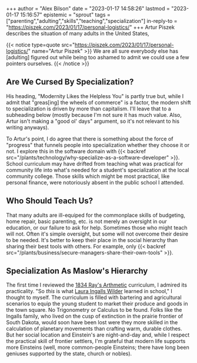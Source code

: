 +++
author = "Alex Bilson"
date = "2023-01-17 14:58:26"
lastmod = "2023-01-17 15:16:57"
epistemic = "sprout"
tags = ["parenting","adulting","skills","teaching","specialization"]
in-reply-to = "https://piszek.com/2023/01/17/personal-logistics/"
+++
Artur Piszek describes the situation of many adults in the United States,

{{< notice type=quote src="https://piszek.com/2023/01/17/personal-logistics/" name="Artur Piszek" >}}
We are all sure everybody else has [adulting] figured out while being too ashamed to admit we could use a few pointers ourselves.
{{< /notice >}}

## Are We Cursed By Specialization?

His heading, "Modernity Likes the Helpless You" is partly true but, while I admit that "greas[ing] the wheels of commerce" is a factor, the modern shift to specialization is driven by more than capitalism. I'll leave that to a subheading below (mostly because I'm not sure it has much value. Also, Artur isn't making a "good ol' days" argument, so it's not relevant to his writing anyways).

To Artur's point, I do agree that there is something about the force of "progress" that funnels people into specialization whether they choose it or not. I explore this in the software domain with {{< backref src="/plants/technology/why-specialize-as-a-software-developer" >}}. School curriculum may have drifted from teaching what was practical for community life into what's needed for a student's specialization at the local community college. Those skills which might be most practical, like personal finance, were notoriously absent in the public school I attended.

## Who Should Teach Us?

That many adults are ill-equiped for the commonplace skills of budgeting, home repair, basic parenting, etc. is not merely an oversight in our education, or our failure to ask for help. Sometimes those who might teach will not. Often it's simple oversight, but some will not overcome their desire to be needed. It's better to keep their place in the social hierarchy than sharing their best tools with others. For example, only {{< backref src="/plants/business/secure-managers-share-their-own-tools" >}}.

## Specialization As Maslow's Hierarchy

The first time I reviewed the [1834 Ray's Arthmetic](https://en.wikipedia.org/wiki/McGuffey_Readers) curriculum, I admired its practicality. "So _this_ is what [Laura Ingalls Wilder](https://en.wikipedia.org/wiki/Laura_Ingalls_Wilder) learned in school," I thought to myself. The curriculum is filled with bartering and agricultural scenarios to equip the young student to market their produce and goods in the town square. No Trigonometry or Calculus to be found. Folks like the Ingalls family, who lived on the cusp of extinction in the prairie frontier of South Dakota, would soon have been lost were they more skilled in the calculation of planetary movements than crafting warm, durable clothes. But her social location and Einstein's are night-and-day and, while I respect the practical skill of frontier settlers, I'm grateful that modern life supports more Einsteins (well, more common-people Einsteins; there have long been geniuses supported by the state, church or nobles).
